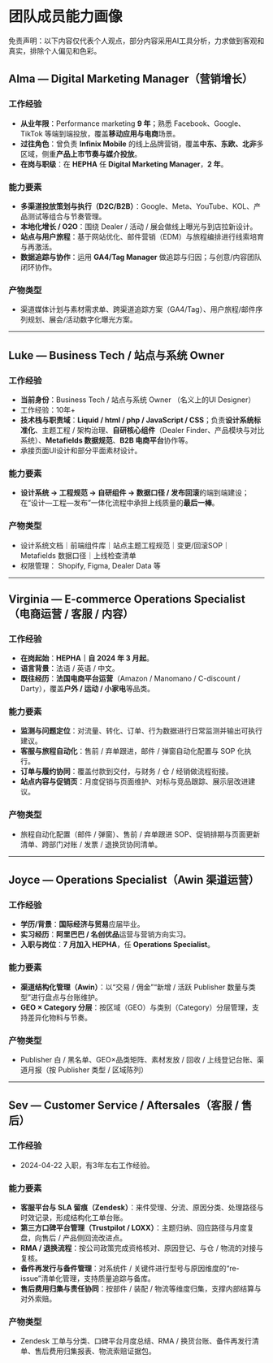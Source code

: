 # 团队成员能力画像

免责声明：以下内容仅代表个人观点，部分内容采用AI工具分析，力求做到客观和真实，排除个人偏见和色彩。

## Alma — Digital Marketing Manager（营销增长）

### 工作经验
- **从业年限**：Performance marketing **9 年**；熟悉 Facebook、Google、TikTok 等端到端投放，覆盖**移动应用与电商**场景。
- **过往角色**：曾负责 **Infinix Mobile** 的线上品牌营销，覆盖**中东、东欧、北非**多区域，侧重**产品上市节奏与媒介投放**。
- **在岗与职级**：在 **HEPHA** 任 **Digital Marketing Manager**，**2 年**。

### 能力要素
- **多渠道投放策划与执行（D2C/B2B）**：Google、Meta、YouTube、KOL、产品测试等组合与节奏管理。
- **本地化增长 / O2O**：围绕 Dealer / 活动 / 展会做线上曝光与到店拉新设计。
- **站点与用户旅程**：基于网站优化、邮件营销（EDM）与旅程编排进行线索培育与再激活。
- **数据追踪与协作**：运用 **GA4/Tag Manager** 做追踪与归因；与创意/内容团队闭环协作。

### 产物类型
- 渠道媒体计划与素材需求单、跨渠道追踪方案（GA4/Tag）、用户旅程/邮件序列规划、展会/活动数字化曝光方案。
---

## Luke — Business Tech / 站点与系统 Owner

### 工作经验
- **当前身份**：Business Tech / 站点与系统 Owner （名义上的UI Designer）
- 工作经验：10年+
- **技术栈与职责域**：**Liquid / html / php / JavaScript / CSS**；负责**设计系统标准化**、主题工程 / 架构治理、**自研核心组件**（Dealer Finder、产品模块与对比系统）、**Metafields 数据规范**、**B2B 电商平台**协作等。 
- 承接页面UI设计和部分平面素材设计。

### 能力要素
- **设计系统 → 工程规范 → 自研组件 → 数据口径 / 发布回滚**的端到端建设；在“设计—工程—发布”一体化流程中承担上线质量的**最后一棒**。

### 产物类型
- 设计系统文档｜前端组件库｜站点主题工程规范｜变更/回滚SOP｜Metafields 数据口径｜上线检查清单
- 权限管理： Shopify, Figma, Dealer Data 等

---

## Virginia — E-commerce Operations Specialist（电商运营 / 客服 / 内容）

### 工作经验
- **在岗起始**：**HEPHA｜自 2024 年 3 月起**。
- **语言背景**：法语 / 英语 / 中文。
- **既往经历**：**法国电商平台运营**（Amazon / Manomano / C-discount / Darty），覆盖**户外 / 运动 / 小家电**等品类。

### 能力要素
- **监测与问题定位**：对流量、转化、订单、行为数据进行日常监测并输出可执行建议。
- **客服与旅程自动化**：售前 / 弃单跟进，邮件 / 弹窗自动化配置与 SOP 化执行。
- **订单与履约协同**：覆盖付款到交付，与财务 / 仓 / 经销做流程衔接。
- **站点内容与促销页**：月度促销与页面维护、对标与竞品跟踪、展示层改进建议。

### 产物类型
- 旅程自动化配置（邮件 / 弹窗）、售前 / 弃单跟进 SOP、促销排期与页面更新清单、跨部门对账 / 发票 / 退换货协同清单。

---

## Joyce — Operations Specialist（Awin 渠道运营）

### 工作经验
- **学历/背景**：**国际经济与贸易**应届毕业。
- **实习经历**：**阿里巴巴 / 名创优品**运营与营销方向实习。
- **入职与岗位**：**7 月加入 HEPHA**，任 **Operations Specialist**。

### 能力要素
- **渠道结构化管理（Awin）**：以“交易 / 佣金”“新增 / 活跃 Publisher 数量与类型”进行盘点与台账维护。
- **GEO × Category 分层**：按区域（GEO）与类别（Category）分层管理，支持差异化物料与节奏。  

### 产物类型
- Publisher 白 / 黑名单、GEO×品类矩阵、素材发放 / 回收 / 上线登记台账、渠道月报（按 Publisher 类型 / 区域陈列）

---

## Sev — Customer Service / Aftersales（客服 / 售后）

### 工作经验
- 2024-04-22 入职，有3年左右工作经验。

### 能力要素
- **客服平台与 SLA 留痕（Zendesk）**：来件受理、分流、原因分类、处理路径与时效记录，形成结构化工单台账。 
- **第三方口碑平台管理（Trustpilot / LOXX）**：主题归纳、回应路径与月度复盘，向售后 / 产品侧回流改进点。
- **RMA / 退换流程**：按公司政策完成资格核对、原因登记、与仓 / 物流的对接与复核。
- **备件再发行与备件管理**：对系统件 / 关键件进行型号与原因维度的“re-issue”清单化管理，支持质量追踪与备库。
- **售后费用归集与责任协同**：按部件 / 装配 / 物流等维度归集，支撑内部结算与对外索赔。

### 产物类型
- Zendesk 工单与分类、口碑平台月度总结、RMA / 换货台账、备件再发行清单、售后费用归集报表、物流索赔证据包。